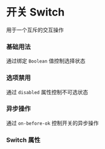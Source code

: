 <script setup lang="ts">
  import props from "../example/switch/props.ts";
</script>
# 开关 Switch
用于一个互斥的交互操作

### 基础用法
通过绑定 `Boolean` 值控制选择状态
<demo-block src="example/switch/basic" stack-blitz-name="switch-basic"></demo-block>

### 选项禁用

通过 `disabled` 属性控制不可选状态
<demo-block src="example/switch/disabled" stack-blitz-name="switch-disabled"></demo-block>


### 异步操作
通过 `on-before-ok` 控制开关的异步操作
<demo-block src="example/switch/async" stack-blitz-name="switch-async"></demo-block>


### Switch 属性

<table-block type="props" :data="props"></table-block>